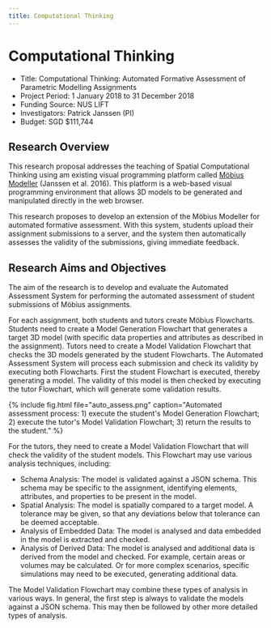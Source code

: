 ```yaml
---
title: Computational Thinking
---
```

# Computational Thinking

- Title: Computational Thinking: Automated Formative Assessment of Parametric Modelling Assignments
- Project Period: 1 January 2018 to 31 December 2018
- Funding Source: NUS LIFT
- Investigators: Patrick Janssen (PI)
- Budget: SGD $111,744

## Research Overview

This research proposal addresses the teaching of Spatial Computational Thinking using am existing
visual programming platform called [Möbius Modeller](/software/mobius/) (Janssen et al. 2016). This
platform is a web-based visual programming environment that allows 3D models to be generated and
manipulated directly in the web browser.

This research proposes to develop an extension of the Möbius Modeller for automated formative
assessment. With this system, students upload their assignment submissions to a server, and the
system then automatically assesses the validity of the submissions, giving immediate feedback.

## Research Aims and Objectives 

The aim of the research is to develop and evaluate the Automated Assessment System for performing
the automated assessment of student submissions of Möbius assignments. 

For each assignment, both students and tutors create Möbius Flowcharts. Students need to create a
Model Generation Flowchart that generates a target 3D model (with specific data properties and
attributes as described in the assignment). Tutors need to create a Model Validation Flowchart that
checks the 3D models generated by the student Flowcharts. The Automated Assessment System will
process each submission and check its validity by executing both Flowcharts. First the student
Flowchart is executed, thereby generating a model. The validity of this model is then checked by
executing the tutor Flowchart, which will generate some validation results. 

{% include fig.html 
file="auto_assess.png" 
caption="Automated assessment process: 1) execute the student's Model Generation Flowchart; 2) execute the tutor's Model Validation Flowchart; 3) return the results to the student." 
%}

For the tutors, they need to create a Model Validation Flowchart that will check the validity of the
student models. This Flowchart may use various analysis techniques, including:

- Schema Analysis: The model is validated against a JSON schema. This schema may be specific to the
  assignment, identifying elements, attributes, and properties to be present in the model.
- Spatial Analysis: The model is spatially compared to a target model. A tolerance may be given, so
  that any deviations below that tolerance can be deemed acceptable.
- Analysis of Embedded Data: The model is analysed and data embedded in the model is extracted and
  checked.
- Analysis of Derived Data: The model is analysed and additional data is derived from the model and
  checked. For example, certain areas or volumes may be calculated. Or for more complex scenarios,
  specific simulations may need to be executed, generating additional data.

The Model Validation Flowchart may combine these types of analysis in various ways. In general, the
first step is always to validate the models against a JSON schema. This may then be followed by
other more detailed types of analysis.


